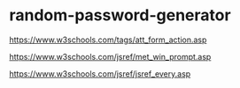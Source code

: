 # random-password-generator

https://www.w3schools.com/tags/att_form_action.asp

https://www.w3schools.com/jsref/met_win_prompt.asp

https://www.w3schools.com/jsref/jsref_every.asp